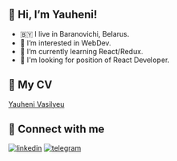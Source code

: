  <h2>👋 Hi, I’m Yauheni!</h2>
 
- 🇧🇾  I live in Baranovichi, Belarus. 
- 👀 I’m interested in WebDev.
- 🌱 I’m currently learning React/Redux.
- 🏢 I'm looking for position of React Developer.

<h2>📃 My CV</h2>

[Yauheni Vasilyeu](https://github.com/mrdrummy93/mrdrummy93/blob/main/cv%20-%20en.pdf)

<h2>🤝 Connect with me</h2>
 
[![linkedin](https://img.shields.io/badge/-LinkedIn-blue)](https://www.linkedin.com/in/yauheni-vasilyev-294b6b1ba/) [![telegram](https://img.shields.io/badge/-Telegram-blue)](https://t.me/mrdrummy93)
